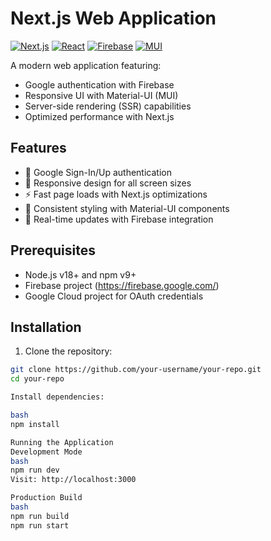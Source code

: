 # Next.js Web Application

[![Next.js](https://img.shields.io/badge/Next.js-14.0.3-blue?logo=next.js)](https://nextjs.org/)
[![React](https://img.shields.io/badge/React-18.2.0-blue?logo=react)](https://reactjs.org/)
[![Firebase](https://img.shields.io/badge/Firebase-9.23.0-orange?logo=firebase)](https://firebase.google.com/)
[![MUI](https://img.shields.io/badge/MUI-5.14.10-blue?logo=mui)](https://mui.com/)

A modern web application featuring:

- Google authentication with Firebase
- Responsive UI with Material-UI (MUI)
- Server-side rendering (SSR) capabilities
- Optimized performance with Next.js

## Features

- 🔐 Google Sign-In/Up authentication
- 📱 Responsive design for all screen sizes
- ⚡ Fast page loads with Next.js optimizations
- 🎨 Consistent styling with Material-UI components
- 🔄 Real-time updates with Firebase integration

## Prerequisites

- Node.js v18+ and npm v9+
- Firebase project (https://firebase.google.com/)
- Google Cloud project for OAuth credentials

## Installation

1. Clone the repository:
```bash
git clone https://github.com/your-username/your-repo.git
cd your-repo

Install dependencies:

bash
npm install

Running the Application
Development Mode
bash
npm run dev
Visit: http://localhost:3000

Production Build
bash
npm run build
npm run start

